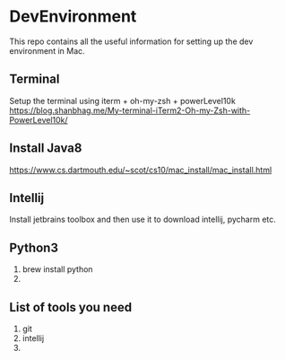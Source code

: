 # DevEnvironment
This repo contains all the useful information for setting up the dev environment in Mac.

## Terminal
Setup the terminal using iterm + oh-my-zsh + powerLevel10k
https://blog.shanbhag.me/My-terminal-iTerm2-Oh-my-Zsh-with-PowerLevel10k/

## Install Java8
https://www.cs.dartmouth.edu/~scot/cs10/mac_install/mac_install.html

## Intellij
Install jetbrains toolbox and then use it to download intellij, pycharm etc.

## Python3
1. brew install python
2. 
## List of tools you need
1. git
2. intellij
3. 

